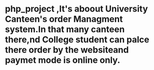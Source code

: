# php_project ,It's aboout University Canteen's order Managment system.In that many canteen there,nd College student can palce there order by the websiteand paymet mode is online only. 
